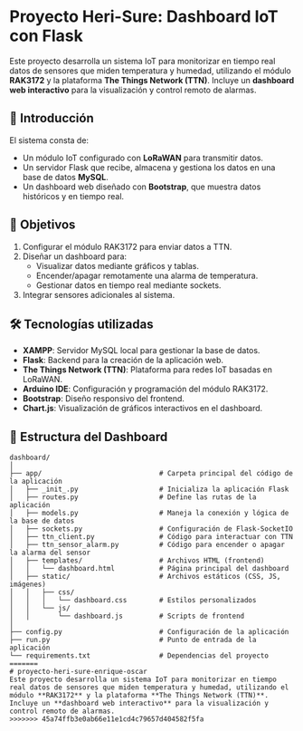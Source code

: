 # Proyecto Heri-Sure: Dashboard IoT con Flask

Este proyecto desarrolla un sistema IoT para monitorizar en tiempo real datos de sensores que miden temperatura y humedad, utilizando el módulo **RAK3172** y la plataforma **The Things Network (TTN)**. Incluye un **dashboard web interactivo** para la visualización y control remoto de alarmas.

## 📝 Introducción
El sistema consta de:
- Un módulo IoT configurado con **LoRaWAN** para transmitir datos.
- Un servidor Flask que recibe, almacena y gestiona los datos en una base de datos **MySQL**.
- Un dashboard web diseñado con **Bootstrap**, que muestra datos históricos y en tiempo real.

## 🎯 Objetivos
1. Configurar el módulo RAK3172 para enviar datos a TTN.
2. Diseñar un dashboard para:
   - Visualizar datos mediante gráficos y tablas.
   - Encender/apagar remotamente una alarma de temperatura.
   - Gestionar datos en tiempo real mediante sockets.
3. Integrar sensores adicionales al sistema.

## 🛠️ Tecnologías utilizadas
- **XAMPP**: Servidor MySQL local para gestionar la base de datos.
- **Flask**: Backend para la creación de la aplicación web.
- **The Things Network (TTN)**: Plataforma para redes IoT basadas en LoRaWAN.
- **Arduino IDE**: Configuración y programación del módulo RAK3172.
- **Bootstrap**: Diseño responsivo del frontend.
- **Chart.js**: Visualización de gráficos interactivos en el dashboard.

## 📂 Estructura del Dashboard
```plaintext
dashboard/
│
├── app/                             # Carpeta principal del código de la aplicación
│   ├── _init_.py                    # Inicializa la aplicación Flask
│   ├── routes.py                    # Define las rutas de la aplicación
│   ├── models.py                    # Maneja la conexión y lógica de la base de datos
│   ├── sockets.py                   # Configuración de Flask-SocketIO
│   ├── ttn_client.py                # Código para interactuar con TTN
│   ├── ttn_sensor_alarm.py          # Código para encender o apagar la alarma del sensor
│   ├── templates/                   # Archivos HTML (frontend)
│   │   └── dashboard.html           # Página principal del dashboard
│   ├── static/                      # Archivos estáticos (CSS, JS, imágenes)
│   │   ├── css/
│   │   │   └── dashboard.css        # Estilos personalizados
│   │   └── js/
│   │       └── dashboard.js         # Scripts de frontend
│
├── config.py                        # Configuración de la aplicación
├── run.py                           # Punto de entrada de la aplicación
└── requirements.txt                 # Dependencias del proyecto
=======
# proyecto-heri-sure-enrique-oscar
Este proyecto desarrolla un sistema IoT para monitorizar en tiempo real datos de sensores que miden temperatura y humedad, utilizando el módulo **RAK3172** y la plataforma **The Things Network (TTN)**. Incluye un **dashboard web interactivo** para la visualización y control remoto de alarmas.
>>>>>>> 45a74ffb3e0ab66e11e1cd4c79657d404582f5fa
